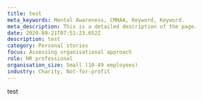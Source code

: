 ```yaml
---
title: test
meta_keywords: Mental Awareness, CMHAA, Keyword, Keyword.
meta_description: This is a detailed description of the page.
date: 2020-09-21T07:51:23.652Z
description: test
category: Personal stories
focus: Assessing organisational approach
role: HR professional
organisation_size: Small (10-49 employees)
industry: Charity, Not-for-profit
---
```

test